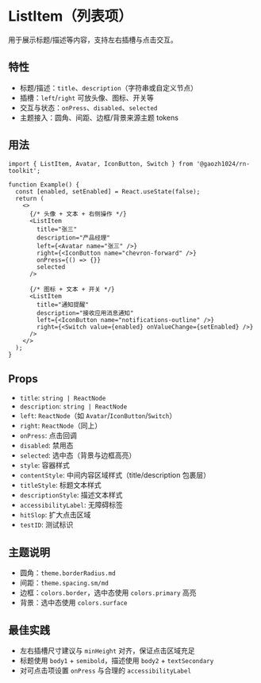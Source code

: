 # ListItem（列表项）

用于展示标题/描述等内容，支持左右插槽与点击交互。

## 特性
- 标题/描述：`title`、`description`（字符串或自定义节点）
- 插槽：`left`/`right` 可放头像、图标、开关等
- 交互与状态：`onPress`、`disabled`、`selected`
- 主题接入：圆角、间距、边框/背景来源主题 tokens

## 用法
```tsx
import { ListItem, Avatar, IconButton, Switch } from '@gaozh1024/rn-toolkit';

function Example() {
  const [enabled, setEnabled] = React.useState(false);
  return (
    <>
      {/* 头像 + 文本 + 右侧操作 */}
      <ListItem
        title="张三"
        description="产品经理"
        left={<Avatar name="张三" />}
        right={<IconButton name="chevron-forward" />}
        onPress={() => {}}
        selected
      />

      {/* 图标 + 文本 + 开关 */}
      <ListItem
        title="通知提醒"
        description="接收应用消息通知"
        left={<IconButton name="notifications-outline" />}
        right={<Switch value={enabled} onValueChange={setEnabled} />}
      />
    </>
  );
}
```

## Props
- `title`: `string | ReactNode`
- `description`: `string | ReactNode`
- `left`: `ReactNode`（如 `Avatar`/`IconButton`/`Switch`）
- `right`: `ReactNode`（同上）
- `onPress`: 点击回调
- `disabled`: 禁用态
- `selected`: 选中态（背景与边框高亮）
- `style`: 容器样式
- `contentStyle`: 中间内容区域样式（title/description 包裹层）
- `titleStyle`: 标题文本样式
- `descriptionStyle`: 描述文本样式
- `accessibilityLabel`: 无障碍标签
- `hitSlop`: 扩大点击区域
- `testID`: 测试标识

## 主题说明
- 圆角：`theme.borderRadius.md`
- 间距：`theme.spacing.sm/md`
- 边框：`colors.border`，选中态使用 `colors.primary` 高亮
- 背景：选中态使用 `colors.surface`

## 最佳实践
- 左右插槽尺寸建议与 `minHeight` 对齐，保证点击区域充足
- 标题使用 `body1` + `semibold`，描述使用 `body2` + `textSecondary`
- 对可点击项设置 `onPress` 与合理的 `accessibilityLabel`